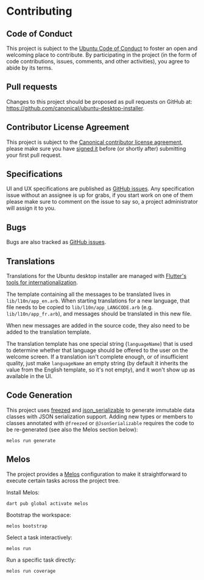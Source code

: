 # Contributing

## Code of Conduct

This project is subject to the [Ubuntu Code of Conduct](https://ubuntu.com/community/code-of-conduct) to foster an open and welcoming place to contribute.
By participating in the project (in the form of code contributions, issues, comments, and other activities), you agree to abide by its terms.

## Pull requests

Changes to this project should be proposed as pull requests on GitHub at: <https://github.com/canonical/ubuntu-desktop-installer>.

## Contributor License Agreement

This project is subject to the [Canonical contributor license agreement](https://ubuntu.com/legal/contributors), please make sure you have [signed it](https://ubuntu.com/legal/contributors/agreement) before (or shortly after) submitting your first pull request.

## Specifications

UI and UX specifications are published as [GitHub issues](https://github.com/canonical/ubuntu-desktop-installer/issues?q=is%3Aissue+label%3Aspecification+sort%3Acreated-asc).
Any specification issue without an assignee is up for grabs, if you start work on one of them please make sure to comment on the issue to say so, a project administrator will assign it to you.

## Bugs

Bugs are also tracked as [GitHub issues](https://github.com/canonical/ubuntu-desktop-installer/issues?q=is%3Aissue+label%3Abug).

## Translations

Translations for the Ubuntu desktop installer are managed with [Flutter's tools for internationalization](https://flutter.dev/docs/development/accessibility-and-localization/internationalization).

The template containing all the messages to be translated lives in `lib/l10n/app_en.arb`. When starting translations for a new language, that file needs to be copied to `lib/l10n/app_LANGCODE.arb` (e.g. `lib/l10n/app_fr.arb`), and messages should be translated in this new file.

When new messages are added in the source code, they also need to be added to the translation template.

The translation template has one special string (`languageName`) that is used to determine whether that language should be offered to the user on the welcome screen. If a translation isn't complete enough, or of insufficient quality, just make `languageName` an empty string (by default it inherits the value from the English template, so it's not empty), and it won't show up as available in the UI.

## Code Generation

This project uses [freezed](https://pub.dev/packages/freezed) and
[json_serializable](https://pub.dev/packages/json_serializable) to generate
immutable data classes with JSON serialization support. Adding new types or
members to classes annotated with `@freezed` or `@JsonSerializable` requires
the code to be re-generated (see also the Melos section below):

```
melos run generate
```

## Melos

The project provides a [Melos](https://docs.page/invertase/melos) configuration
to make it straightforward to execute certain tasks across the project tree.

Install Melos:
```
dart pub global activate melos
```

Bootstrap the workspace:
```
melos bootstrap
```

Select a task interactively:
```
melos run
```

Run a specific task directly:
```
melos run coverage
```
